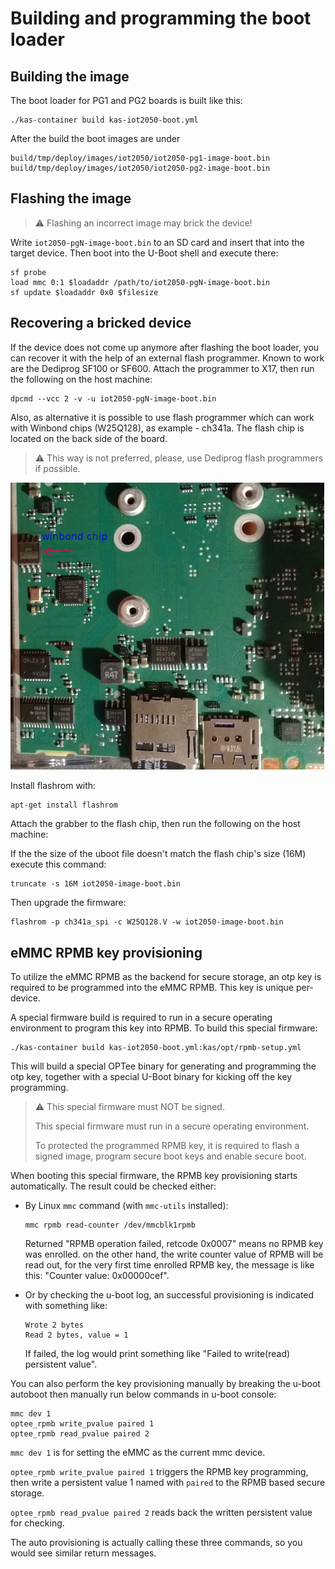 # Building and programming the boot loader

## Building the image

The boot loader for PG1 and PG2 boards is built like this:

```shell
./kas-container build kas-iot2050-boot.yml
```

After the build the boot images are under

```text
build/tmp/deploy/images/iot2050/iot2050-pg1-image-boot.bin
build/tmp/deploy/images/iot2050/iot2050-pg2-image-boot.bin
```

## Flashing the image

> :warning:
> Flashing an incorrect image may brick the device!

Write `iot2050-pgN-image-boot.bin` to an SD card and insert that into
the target device. Then boot into the U-Boot shell and execute there:

```shell
sf probe
load mmc 0:1 $loadaddr /path/to/iot2050-pgN-image-boot.bin
sf update $loadaddr 0x0 $filesize
```

## Recovering a bricked device

If the device does not come up anymore after flashing the boot loader, you can
recover it with the help of an external flash programmer. Known to work are the
Dediprog SF100 or SF600. Attach the programmer to X17, then run the following
on the host machine:

```shell
dpcmd --vcc 2 -v -u iot2050-pgN-image-boot.bin
```

Also, as alternative it is possible to use flash programmer which can work
with Winbond chips (W25Q128), as example - ch341a. The flash chip is located on
the back side of the board.

> :warning:
> This way is not preferred, please, use Dediprog flash programmers if possible.

![overview](back_iot2050.png)


Install flashrom with:

```shell
apt-get install flashrom
```

Attach the grabber to the flash chip, then run the following on the host machine:

If the the size of the uboot file doesn't match the flash chip's size (16M)
execute this command:

```shell
truncate -s 16M iot2050-image-boot.bin
```

Then upgrade the firmware:

```shell
flashrom -p ch341a_spi -c W25Q128.V -w iot2050-image-boot.bin
```

## eMMC RPMB key provisioning

To utilize the eMMC RPMB as the backend for secure storage, an otp key is
required to be programmed into the eMMC RPMB. This key is unique per-device.

A special firmware build is required to run in a secure operating environment to
program this key into RPMB. To build this special firmware:

```shell
./kas-container build kas-iot2050-boot.yml:kas/opt/rpmb-setup.yml
```

This will build a special OPTee binary for generating and programming the otp
key, together with a special U-Boot binary for kicking off the key programming.

> :warning:
> This special firmware must NOT be signed.
>
> This special firmware must run in a secure operating environment.
>
> To protected the programmed RPMB key, it is required to flash a signed image,
> program secure boot keys and enable secure boot.

When booting this special firmware, the RPMB key provisioning starts
automatically. The result could be checked either:

- By Linux `mmc` command (with `mmc-utils` installed):

    ```shell
    mmc rpmb read-counter /dev/mmcblk1rpmb
    ```

    Returned "RPMB operation failed, retcode 0x0007" means no RPMB key was
    enrolled. on the other hand, the write counter value of RPMB will be read
    out, for the very first time enrolled RPMB key, the message is like this:
    "Counter value: 0x00000cef".

- Or by checking the u-boot log, an successful provisioning is indicated with
  something like:

    ```
    Wrote 2 bytes
    Read 2 bytes, value = 1
    ```

    If failed, the log would print something like "Failed to write(read)
    persistent value".

You can also perform the key provisioning manually by breaking the u-boot
autoboot then manually run below commands in u-boot console:

```
mmc dev 1
optee_rpmb write_pvalue paired 1
optee_rpmb read_pvalue paired 2
```

`mmc dev 1` is for setting the eMMC as the current mmc device.

`optee_rpmb write_pvalue paired 1` triggers the RPMB key programming, then write
a persistent value 1 named with `paired` to the RPMB based secure storage.

`optee_rpmb read_pvalue paired 2` reads back the written persistent value for
checking.

The auto provisioning is actually calling these three commands, so you would see
similar return messages.
